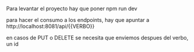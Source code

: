 Para levantar el proyecto hay que poner npm run dev

para hacer el consumo a los endpoints, hay que apuntar a http://localhost:8081/api/{{VERBO}}

en casos de PUT o DELETE se necesita que enviemos despues del verbo, un id
